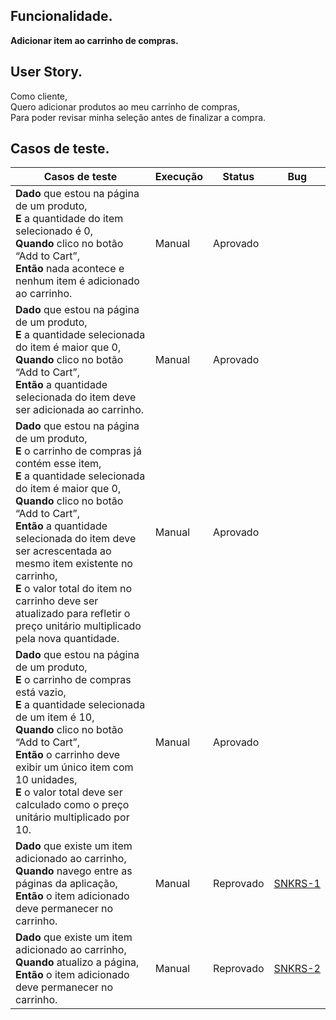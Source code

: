 ## Funcionalidade.
**Adicionar item ao carrinho de compras.**

## User Story.
Como cliente,<br>
Quero adicionar produtos ao meu carrinho de compras,<br>
Para poder revisar minha seleção antes de finalizar a compra.<br>

## Casos de teste.

<table>
  <thead>
    <tr>
      <th>Casos de teste</th>
      <th>Execução</th>
      <th>Status</th>
      <th>Bug</th>
    </tr>
  </thead>
  <tbody>
    <tr>
      <td>
        <strong>Dado</strong> que estou na página de um produto, <br>
        <strong>E</strong> a quantidade do item selecionado é 0, <br>
        <strong>Quando</strong> clico no botão “Add to Cart”, <br>
        <strong>Então</strong> nada acontece e nenhum item é adicionado ao carrinho.</strong>
      </td>
      <td>Manual</td>
      <td>Aprovado</td>
      <td></td>
    </tr>
    <tr>
      <td>
        <strong>Dado</strong> que estou na página de um produto, <br>
        <strong>E</strong> a quantidade selecionada do item é maior que 0, <br>
        <strong>Quando</strong> clico no botão “Add to Cart”, <br>
        <strong>Então</strong> a quantidade selecionada do item deve ser adicionada ao carrinho.
      </td>
      <td>Manual</td>
      <td>Aprovado</td>
      <td></td>
    </tr>
    <tr>
      <td>
        <strong>Dado</strong> que estou na página de um produto, <br>
        <strong>E</strong> o carrinho de compras já contém esse item, <br>
        <strong>E</strong> a quantidade selecionada do item é maior que 0, <br>
        <strong>Quando</strong> clico no botão “Add to Cart”, <br>
        <strong>Então</strong> a quantidade selecionada do item deve ser acrescentada ao mesmo item existente no carrinho, <br>
        <strong>E</strong> o valor total do item no carrinho deve ser atualizado para refletir o preço unitário multiplicado pela nova quantidade.
      </td>
      <td>Manual</td>
      <td>Aprovado</td>
      <td></td>
    </tr>
    <tr>
      <td>
        <strong>Dado</strong> que estou na página de um produto, <br>
        <strong>E</strong> o carrinho de compras está vazio, <br>
        <strong>E</strong> a quantidade selecionada de um item é 10, <br>
        <strong>Quando</strong> clico no botão “Add to Cart”, <br>
        <strong>Então</strong> o carrinho deve exibir um único item com 10 unidades, <br>
        <strong>E</strong> o valor total deve ser calculado como o preço unitário multiplicado por 10.
      </td>
      <td>Manual</td>
      <td>Aprovado</td>
      <td></td>
    </tr>
    <tr>
      <td>
        <strong>Dado</strong> que existe um item adicionado ao carrinho, <br>
        <strong>Quando</strong> navego entre as páginas da aplicação, <br>
        <strong>Então</strong> o item adicionado deve permanecer no carrinho.
      </td>
      <td>Manual</td>
      <td>Reprovado</td>
      <td><a href="../bugs/snkrs-1/snkrs-1.md"><span style="white-space: nowrap;">SNKRS-1</span></a></td>
    </tr>
    <tr>
      <td>
        <strong>Dado</strong> que existe um item adicionado ao carrinho, <br>
        <strong>Quando</strong> atualizo a página, <br>
        <strong>Então</strong> o item adicionado deve permanecer no carrinho.
      </td>
      <td>Manual</td>
      <td>Reprovado</td>
      <td><a href="../bugs/snkrs-2/snkrs-2.md"><span style="white-space: nowrap;">SNKRS-2</span></a></td>
    </tr>
  </tbody>
</table>